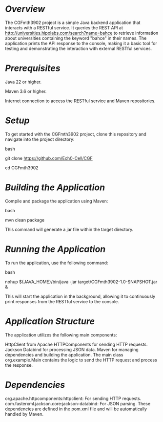 # *Overview*

The CGFmth3902 project is a simple Java backend application that interacts with a RESTful service. It queries the REST API at http://universities.hipolabs.com/search?name=bahce to retrieve information about universities containing the keyword "bahce" in their names. The application prints the API response to the console, making it a basic tool for testing and demonstrating the interaction with external RESTful services.

# *Prerequisites*

Java 22 or higher.

Maven 3.6 or higher.

Internet connection to access the RESTful service and Maven repositories.

# *Setup*

To get started with the CGFmth3902 project, clone this repository and navigate into the project directory:

bash

git clone <https://github.com/Ech0-Cell/CGF>

cd CGFmth3902

# *Building the Application*

Compile and package the application using Maven:

bash

mvn clean package

This command will generate a jar file within the target directory.

# *Running the Application*

To run the application, use the following command:

bash

nohup ${JAVA_HOME}/bin/java -jar target/CGFmth3902-1.0-SNAPSHOT.jar &

This will start the application in the background, allowing it to continuously print responses from the RESTful service to the console.

# *Application Structure*

The application utilizes the following main components:

HttpClient from Apache HTTPComponents for sending HTTP requests.
Jackson Databind for processing JSON data.
Maven for managing dependencies and building the application.
The main class org.example.Main contains the logic to send the HTTP request and process the response.

# *Dependencies*

org.apache.httpcomponents:httpclient: For sending HTTP requests.
com.fasterxml.jackson.core:jackson-databind: For JSON parsing.
These dependencies are defined in the pom.xml file and will be automatically handled by Maven.
